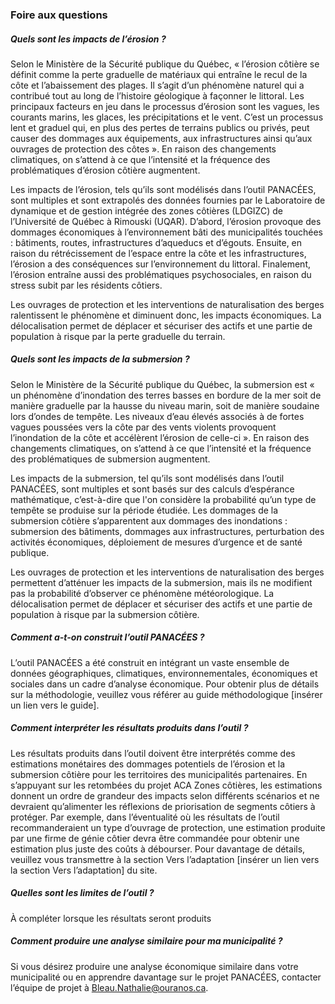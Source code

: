 ### Foire aux questions

##### Quels sont les impacts de l’érosion ?

Selon le Ministère de la Sécurité publique du Québec, « l’érosion côtière se définit comme la perte graduelle de matériaux
qui entraîne le recul de la côte et l’abaissement des plages. Il s’agit d’un phénomène naturel qui a contribué tout au long
de l’histoire géologique à façonner le littoral. Les principaux facteurs en jeu dans le processus d’érosion sont les vagues,
les courants marins, les glaces, les précipitations et le vent. C’est un processus lent et graduel qui, en plus des pertes
de terrains publics ou privés, peut causer des dommages aux équipements, aux infrastructures ainsi qu’aux ouvrages de protection
des côtes ». En raison des changements climatiques, on s’attend à ce que l’intensité et la fréquence des problématiques
d’érosion côtière augmentent.

Les impacts de l’érosion, tels qu’ils sont modélisés dans l’outil PANACÉES, sont multiples et sont extrapolés des données
fournies par le Laboratoire de dynamique et de gestion intégrée des zones côtières (LDGIZC) de l’Université de Québec à
Rimouski (UQAR). D’abord, l’érosion provoque des dommages économiques à l’environnement bâti des municipalités
touchées : bâtiments, routes, infrastructures d’aqueducs et d’égouts. Ensuite, en raison du rétrécissement de l’espace
entre la côte et les infrastructures, l’érosion a des conséquences sur l’environnement du littoral. Finalement, l’érosion
entraîne aussi des problématiques psychosociales, en raison du stress subit par les résidents côtiers. 

Les ouvrages de protection et les interventions de naturalisation des berges ralentissent le phénomène et diminuent donc,
les impacts économiques. La délocalisation permet de déplacer et sécuriser des actifs et une partie de population à risque
par la perte graduelle du terrain. 

##### Quels sont les impacts de la submersion ?

Selon le Ministère de la Sécurité publique du Québec, la submersion est « un phénomène d’inondation des terres basses en bordure de la mer soit de manière graduelle par la hausse du niveau marin, soit de manière soudaine lors d’ondes de tempête. Les niveaux d’eau élevés associés à de fortes vagues poussées vers la côte par des vents violents provoquent l’inondation de la côte et accélèrent l’érosion de celle-ci ». En raison des changements climatiques, on s’attend à ce que l’intensité et la fréquence des problématiques de submersion augmentent.

Les impacts de la submersion, tel qu’ils sont modélisés dans l’outil PANACÉES, sont multiples et sont basés sur des calculs d’espérance mathématique, c’est-à-dire que l'on considère la probabilité qu’un type de tempête se produise sur la période étudiée. Les dommages de la submersion côtière s’apparentent aux dommages des inondations : submersion des bâtiments, dommages aux infrastructures, perturbation des activités économiques, déploiement de mesures d’urgence et de santé publique. 

Les ouvrages de protection et les interventions de naturalisation des berges permettent d’atténuer les impacts de la submersion, mais ils ne modifient pas la probabilité d’observer ce phénomène météorologique. La délocalisation permet de déplacer et sécuriser des actifs et une partie de population à risque par la submersion côtière. 

##### Comment a-t-on construit l’outil PANACÉES ?

L’outil PANACÉES a été construit en intégrant un vaste ensemble de données géographiques, climatiques, environnementales, économiques et sociales dans un cadre d’analyse économique. Pour obtenir plus de détails sur la méthodologie, veuillez vous référer au guide méthodologique [insérer un lien vers le guide].

##### Comment interpréter les résultats produits dans l’outil ?

Les résultats produits dans l’outil doivent être interprétés comme des estimations monétaires des dommages potentiels de l’érosion et la submersion côtière pour les territoires des municipalités partenaires. En s’appuyant sur les retombées du projet ACA Zones côtières, les estimations donnent un ordre de grandeur des impacts selon différents scénarios et ne devraient qu’alimenter les réflexions de priorisation de segments côtiers à protéger. Par exemple, dans l’éventualité où les résultats de l’outil recommanderaient un type d’ouvrage de protection, une estimation produite par une firme de génie côtier devra être commandée pour obtenir une estimation plus juste des coûts à débourser. Pour davantage de détails, veuillez vous transmettre à la section Vers l’adaptation [insérer un lien vers la section Vers l’adaptation] du site. 

##### Quelles sont les limites de l’outil ?

À compléter lorsque les résultats seront produits

##### Comment produire une analyse similaire pour ma municipalité ?

Si vous désirez produire une analyse économique similaire dans votre municipalité ou en apprendre davantage sur le projet PANACÉES, contacter l’équipe de projet à [Bleau.Nathalie@ouranos.ca](mailto:Bleau.Nathalie@ouranos.ca).

